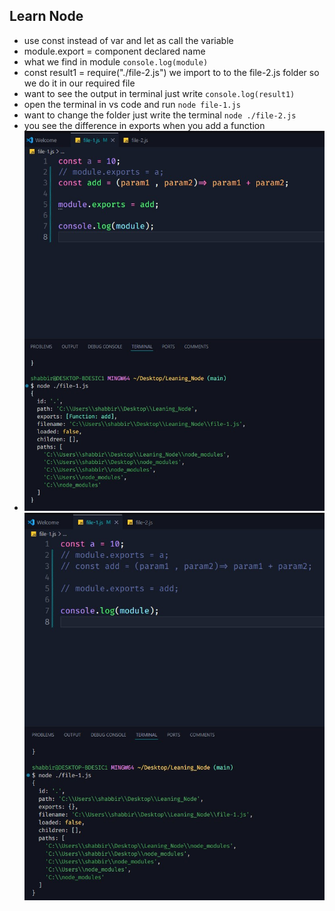 ## Learn Node
- use const instead of var and let as call the variable
- module.export = component declared name
- what we find in module `console.log(module)`
- const result1 = require("./file-2.js") we import to to the file-2.js folder so we do it in our required file
- want to see the output in terminal just write `console.log(result1)`
- open the terminal in vs code and run `node file-1.js`
- want to change the folder just write the terminal `node ./file-2.js`
- you see the difference in exports when you add a function
- ![alt text](https://github.com/shabbir303/Learn_Node/blob/main/learn%20Node.jpg) ![alt text](https://github.com/shabbir303/Learn_Node/blob/main/learn%20Node1.jpg)


  
